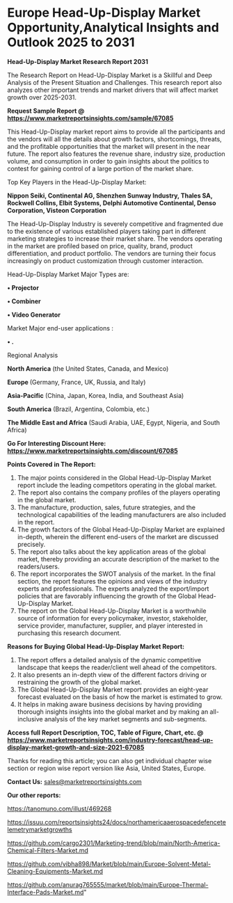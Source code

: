 # Europe Head-Up-Display Market Opportunity,Analytical Insights and Outlook 2025 to 2031

<strong>Head-Up-Display Market Research Report 2031</strong>

The Research Report on Head-Up-Display Market is a Skillful and Deep Analysis of the Present Situation and Challenges. This research report also analyzes other important trends and market drivers that will affect market growth over 2025-2031.

<strong>Request Sample Report @ <a href=https://www.marketreportsinsights.com/sample/67085>https://www.marketreportsinsights.com/sample/67085</a></strong>

This Head-Up-Display market report aims to provide all the participants and the vendors will all the details about growth factors, shortcomings, threats, and the profitable opportunities that the market will present in the near future. The report also features the revenue share, industry size, production volume, and consumption in order to gain insights about the politics to contest for gaining control of a large portion of the market share.

Top Key Players in the Head-Up-Display Market:

<strong>Nippon Seiki, Continental AG, Shenzhen Sunway Industry, Thales SA, Rockwell Collins, Elbit Systems, Delphi Automotive Continental, Denso Corporation, Visteon Corporation</strong>

The Head-Up-Display Industry is severely competitive and fragmented due to the existence of various established players taking part in different marketing strategies to increase their market share. The vendors operating in the market are profiled based on price, quality, brand, product differentiation, and product portfolio. The vendors are turning their focus increasingly on product customization through customer interaction.

Head-Up-Display Market Major Types are:

<strong>• Projector

• Combiner

• Video Generator</strong>

Market Major end-user applications :

<strong>• .</strong>

Regional Analysis

</u><strong><b>North America</b></strong> (the United States, Canada, and Mexico)

<strong><b>Europe </b></strong>(Germany, France, UK, Russia, and Italy)

<strong><b>Asia-Pacific</b></strong> (China, Japan, Korea, India, and Southeast Asia)

<strong><b>South America</b></strong> (Brazil, Argentina, Colombia, etc.)

<strong><b>The Middle East and Africa</b></strong> (Saudi Arabia, UAE, Egypt, Nigeria, and South Africa)

<strong>Go For Interesting Discount Here: <a href=https://www.marketreportsinsights.com/discount/67085>https://www.marketreportsinsights.com/discount/67085</a></strong>

<strong>Points Covered in The Report:</strong>
<ol>
  <li>The major points considered in the Global Head-Up-Display Market report include the leading competitors operating in the global market.</li>
  <li>The report also contains the company profiles of the players operating in the global market.</li>
  <li>The manufacture, production, sales, future strategies, and the technological capabilities of the leading manufacturers are also included in the report.</li>
  <li>The growth factors of the Global Head-Up-Display Market are explained in-depth, wherein the different end-users of the market are discussed precisely.</li>
  <li>The report also talks about the key application areas of the global market, thereby providing an accurate description of the market to the readers/users.</li>
  <li>The report incorporates the SWOT analysis of the market. In the final section, the report features the opinions and views of the industry experts and professionals. The experts analyzed the export/import policies that are favorably influencing the growth of the Global Head-Up-Display Market.</li>
  <li>The report on the Global Head-Up-Display Market is a worthwhile source of information for every policymaker, investor, stakeholder, service provider, manufacturer, supplier, and player interested in purchasing this research document.</li>
</ol>
<strong>Reasons for Buying Global Head-Up-Display Market Report:</strong>

<ol>
  <li>The report offers a detailed analysis of the dynamic competitive landscape that keeps the reader/client well ahead of the competitors.</li>
  <li>It also presents an in-depth view of the different factors driving or restraining the growth of the global market.</li>
  <li>The Global Head-Up-Display Market report provides an eight-year forecast evaluated on the basis of how the market is estimated to grow.</li>
  <li>It helps in making aware business decisions by having providing thorough insights insights into the global market and by making an all-inclusive analysis of the key market segments and sub-segments.</li>
</ol>
<strong>Access full Report Description, TOC, Table of Figure, Chart, etc. @ <a href=https://www.marketreportsinsights.com/industry-forecast/head-up-display-market-growth-and-size-2021-67085>https://www.marketreportsinsights.com/industry-forecast/head-up-display-market-growth-and-size-2021-67085</a></strong>


Thanks for reading this article; you can also get individual chapter wise section or region wise report version like Asia, United States, Europe.

<strong>Contact Us:</strong>
sales@marketreportsinsights.com

<strong>Our other reports:</strong>

<a href=https://tanomuno.com/illust/469268>https://tanomuno.com/illust/469268</a>

<a href=https://issuu.com/reportsinsights24/docs/northamericaaerospacedefencetelemetrymarketgrowths>https://issuu.com/reportsinsights24/docs/northamericaaerospacedefencetelemetrymarketgrowths</a>

<a href=https://github.com/cargo2301/Marketing-trend/blob/main/North-America-Chemical-Filters-Market.md>https://github.com/cargo2301/Marketing-trend/blob/main/North-America-Chemical-Filters-Market.md</a>

<a href=https://github.com/vibha898/Market/blob/main/Europe-Solvent-Metal-Cleaning-Equipments-Market.md>https://github.com/vibha898/Market/blob/main/Europe-Solvent-Metal-Cleaning-Equipments-Market.md</a>

<a href=https://github.com/anurag765555/market/blob/main/Europe-Thermal-Interface-Pads-Market.md>https://github.com/anurag765555/market/blob/main/Europe-Thermal-Interface-Pads-Market.md</a>"
